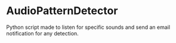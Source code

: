 # AudioPatternDetector
Python script made to listen for specific sounds and send an email notification for any detection.
